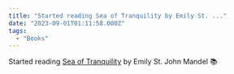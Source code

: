 ```yaml
---
title: "Started reading Sea of Tranquility by Emily St. ..."
date: "2023-09-01T01:11:58.000Z"
tags: 
  - "Books"
---
```


Started reading [Sea of Tranquility](https://bookshop.org/a/21729/9780593466735) by Emily St. John Mandel 📚
